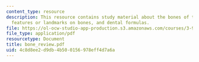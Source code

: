 ```yaml
---
content_type: resource
description: This resource contains study material about the bones of the human body,
  features or landmarks on bones, and dental formulas.
file: https://ol-ocw-studio-app-production.s3.amazonaws.com/courses/3-987-human-origins-and-evolution-spring-2006/4c8d8ee2d9db4b500156978eff4d7a6a_bone_review.pdf
file_type: application/pdf
resourcetype: Document
title: bone_review.pdf
uid: 4c8d8ee2-d9db-4b50-0156-978eff4d7a6a
---
```

